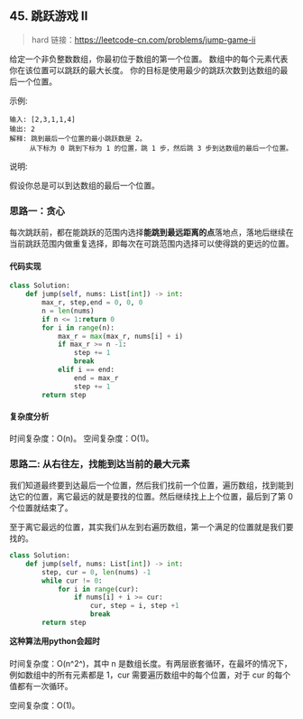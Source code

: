 ## 45. 跳跃游戏 II
>hard
链接：https://leetcode-cn.com/problems/jump-game-ii

给定一个非负整数数组，你最初位于数组的第一个位置。
数组中的每个元素代表你在该位置可以跳跃的最大长度。
你的目标是使用最少的跳跃次数到达数组的最后一个位置。

示例:
```shell
输入: [2,3,1,1,4]
输出: 2
解释: 跳到最后一个位置的最小跳跃数是 2。
     从下标为 0 跳到下标为 1 的位置，跳 1 步，然后跳 3 步到达数组的最后一个位置。
```
说明:

假设你总是可以到达数组的最后一个位置。

### 思路一：贪心
每次跳跃前，都在能跳跃的范围内选择**能跳到最远距离的点**落地点，落地后继续在当前跳跃范围内做重复选择，即每次在可跳范围内选择可以使得跳的更远的位置。

#### 代码实现
```python
class Solution:
    def jump(self, nums: List[int]) -> int:
        max_r, step,end = 0, 0, 0
        n = len(nums)
        if n <= 1:return 0
        for i in range(n):
            max_r = max(max_r, nums[i] + i)
            if max_r >= n -1:
                step += 1
                break
            elif i == end:
                end = max_r
                step += 1
        return step
```
#### 复杂度分析
时间复杂度：O(n)。
空间复杂度：O(1)。

### 思路二: 从右往左，找能到达当前的最大元素
我们知道最终要到达最后一个位置，然后我们找前一个位置，遍历数组，找到能到达它的位置，离它最远的就是要找的位置。然后继续找上上个位置，最后到了第 0 个位置就结束了。

至于离它最远的位置，其实我们从左到右遍历数组，第一个满足的位置就是我们要找的。

```python
class Solution:
    def jump(self, nums: List[int]) -> int:
        step, cur = 0, len(nums) -1
        while cur != 0:
            for i in range(cur):
                if nums[i] + i >= cur:
                    cur, step = i, step +1
                    break
        return step
```
**这种算法用python会超时**

#### 
时间复杂度：O(n^2^)，其中 n 是数组长度。有两层嵌套循环，在最坏的情况下，例如数组中的所有元素都是 1，cur 需要遍历数组中的每个位置，对于 cur 的每个值都有一次循环。

空间复杂度：O(1)。


